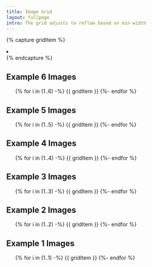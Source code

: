 ```yaml
---
title: Image Grid
layout: fullpage
intro: The grid adjusts to reflow based on min-width
---
```


{% capture gridItem %}
  <li class="image-grid__item">
    <img src="https://picsum.photos/400/300" alt=""> 
  </li>
{% endcapture %}

<div class="container">

  <h2 class="h2">Example 6 Images</h2>

  <ul class="image-grid">
    {% for i in (1..6) -%}
      {{ gridItem }}
    {%- endfor %}
  </ul>

  <h2 class="h2">Example 5 Images</h2>

  <ul class="image-grid">
    {% for i in (1..5) -%}
      {{ gridItem }}
    {%- endfor %}
  </ul>

  <h2 class="h2">Example 4 Images</h2>

  <ul class="image-grid">
    {% for i in (1..4) -%}
      {{ gridItem }}
    {%- endfor %}
  </ul>

  <h2 class="h2">Example 3 Images</h2>

  <ul class="image-grid">
    {% for i in (1..3) -%}
      {{ gridItem }}
    {%- endfor %}
  </ul>

  <h2 class="h2">Example 2 Images</h2>

  <ul class="image-grid">
    {% for i in (1..2) -%}
      {{ gridItem }}
    {%- endfor %}
  </ul>

  <h2 class="h2">Example 1 Images</h2>

  <ul class="image-grid">
    {% for i in (1..1) -%}
      {{ gridItem }}
    {%- endfor %}
  </ul>
</div>